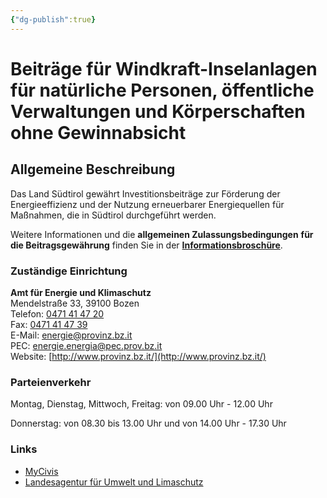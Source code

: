 ```yaml
---
{"dg-publish":true}
---
```


# Beiträge für Windkraft-Inselanlagen für natürliche Personen, öffentliche Verwaltungen und Körperschaften ohne Gewinnabsicht

## Allgemeine Beschreibung

Das Land Südtirol gewährt Investitionsbeiträge zur Förderung der Energieeffizienz und der Nutzung erneuerbarer Energiequellen für Maßnahmen, die in Südtirol durchgeführt werden.

Weitere Informationen und die **allgemeinen Zulassungsbedingungen** **für die Beitragsgewährung** finden Sie in der **[Informationsbroschüre](https://umwelt.provinz.bz.it/publikationen.asp?publ_action=4&publ_article_id=436769)**. 

### Zuständige Einrichtung

**Amt für Energie und Klimaschutz**  
Mendelstraße 33, 39100 Bozen  
Telefon: [0471 41 47 20](tel:0471414720)  
Fax: [0471 41 47 39](tel:0471414739)  
E-Mail: [energie@provinz.bz.it](mailto:energie@provinz.bz.it)  
PEC: [energie.energia@pec.prov.bz.it](mailto:energie.energia@pec.prov.bz.it)  
Website: [http://www.provinz.bz.it/](http://www.provinz.bz.it/)

### Parteienverkehr

Montag, Dienstag, Mittwoch, Freitag: von 09.00 Uhr - 12.00 Uhr

Donnerstag: von 08.30 bis 13.00 Uhr und von 14.00 Uhr - 17.30 Uhr

### Links
- [MyCivis](https://civis.bz.it/de/dienste/dienst.html?id=1032408)
- [Landesagentur für Umwelt und Limaschutz](https://umwelt.provinz.bz.it/beitraege-energieeffizienz-nutzung-erneuerbarer-energie.asp)